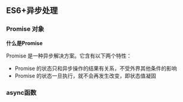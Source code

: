 ## ES6+异步处理

### Promise 对象

**什么是Promise**

Promise 是一种异步解决方案。它含有以下两个特性：

- Promise 的状态只和异步操作的结果有关系，不受外界其他条件的影响
- Promise 的状态一旦执行，就不会再发生改变，即状态值凝固





### async函数



